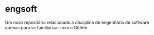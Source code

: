 # engsoft
Um novo repositória relacionado a disciplina de engenharia de software apenas para se familiarizar com o Githhb
